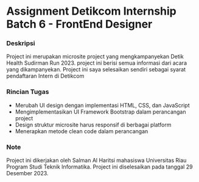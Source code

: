 <h1>Assignment Detikcom Internship Batch 6 - FrontEnd Designer</h1>

<h3>Deskripsi</h3>
<p>Project ini merupakan microsite project yang mengkampanyekan Detik Health Sudirman Run 2023. project ini 
    berisi semua informasi dari acara yang dikampanyekan. Project ini saya selesaikan sendiri sebagai syarat pendaftaran
    Intern di Detikcom
</p>

<h3>Rincian Tugas</h3>
<ul>
  <li>Merubah UI design dengan implementasi HTML, CSS, dan JavaScript</li>
  <li>Mengimplementasikan UI Framework Bootstrap dalam perancangan project</li>
  <li>Design struktur microsite harus responsif di berbagai platform</li>
  <li>Menerapkan metode clean code dalam perancangan</li>
</ul>

<h3>Note</h3>
<p>Project ini dikerjakan oleh Salman Al Haritsi mahasiswa Universitas Riau Program Studi Teknik Informatika. Project ini 
    diselesaikan pada tanggal 29 Desember 2023.
</p>
